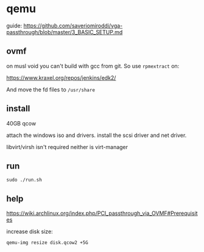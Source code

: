 # qemu

guide: https://github.com/saveriomiroddi/vga-passthrough/blob/master/3_BASIC_SETUP.md

## ovmf

on musl void you can't build with gcc from git. So use `rpmextract` on:

https://www.kraxel.org/repos/jenkins/edk2/

And move the fd files to `/usr/share`

## install

40GB qcow

attach the windows iso and drivers. install the scsi driver and net driver.

libvirt/virsh isn't required neither is virt-manager

## run

`sudo ./run.sh`

## help
https://wiki.archlinux.org/index.php/PCI_passthrough_via_OVMF#Prerequisites

increase disk size:

`qemu-img resize disk.qcow2 +5G`
